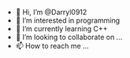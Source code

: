 - 👋 Hi, I’m @Darryl0912
- 👀 I’m interested in programming 
- 🌱 I’m currently learning C++
- 💞️ I’m looking to collaborate on ...
- 📫 How to reach me ...

<!---
Darryl0912/Darryl0912 is a ✨ special ✨ repository because its `README.md` (this file) appears on your GitHub profile.
You can click the Preview link to take a look at your changes.
--->
